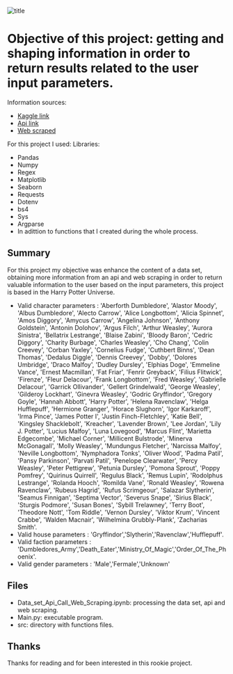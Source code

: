 ![title](banner.jpeg)

# Objective of this project: getting and shaping information in order to return results related to the user input parameters.

Information sources:
* [Kaggle link](https://www.kaggle.com/gulsahdemiryurek/harry-potter-dataset?select=Characters.csv)
* [Api link](https://www.potterapi.com/)
* [Web scraped](https://harrypotter.fandom.com/)

For this project I used:
Libraries:
* Pandas
* Numpy
* Regex
* Matplotlib
* Seaborn
* Requests
* Dotenv
* bs4
* Sys
* Argparse
* In adittion to functions that I created during the whole process.

## Summary
For this project my objective was enhance the content of a data set, obtaining more information from an api and web scraping in order to return valuable information to the user based on the input parameters, this project is based in the Harry Potter Universe. 
* Valid character parameters : 'Aberforth Dumbledore', 'Alastor Moody', 'Albus Dumbledore', 'Alecto Carrow', 'Alice Longbottom', 'Alicia Spinnet', 'Amos Diggory', 'Amycus Carrow', 'Angelina Johnson', 'Anthony Goldstein', 'Antonin Dolohov', 'Argus Filch', 'Arthur Weasley', 'Aurora Sinistra', 'Bellatrix Lestrange', 'Blaise Zabini', 'Bloody Baron', 'Cedric Diggory', 'Charity Burbage', 'Charles Weasley', 'Cho Chang', 'Colin Creevey', 'Corban Yaxley', 'Cornelius Fudge', 'Cuthbert Binns', 'Dean Thomas', 'Dedalus Diggle', 'Dennis Creevey', 'Dobby', 'Dolores Umbridge', 'Draco Malfoy', 'Dudley Dursley', 'Elphias Doge', 'Emmeline Vance', 'Ernest Macmillan', 'Fat Friar', 'Fenrir Greyback', 'Filius Flitwick', 'Firenze', 'Fleur Delacour', 'Frank Longbottom', 'Fred Weasley', 'Gabrielle Delacour', 'Garrick Ollivander', 'Gellert Grindelwald', 'George Weasley', 'Gilderoy Lockhart', 'Ginevra Weasley', 'Godric Gryffindor', 'Gregory Goyle', 'Hannah Abbott', 'Harry Potter', 'Helena Ravenclaw', 'Helga Hufflepuff', 'Hermione Granger', 'Horace Slughorn', 'Igor Karkaroff', 'Irma Pince', 'James Potter I', 'Justin Finch-Fletchley', 'Katie Bell', 'Kingsley Shacklebolt', 'Kreacher', 'Lavender Brown', 'Lee Jordan', 'Lily J. Potter', 'Lucius Malfoy', 'Luna Lovegood', 'Marcus Flint', 'Marietta Edgecombe', 'Michael Corner', 'Millicent Bulstrode', 'Minerva McGonagall', 'Molly Weasley', 'Mundungus Fletcher', 'Narcissa Malfoy', 'Neville Longbottom', 'Nymphadora Tonks', 'Oliver Wood', 'Padma Patil', 'Pansy Parkinson', 'Parvati Patil', 'Penelope Clearwater', 'Percy Weasley', 'Peter Pettigrew', 'Petunia Dursley', 'Pomona Sprout', 'Poppy Pomfrey', 'Quirinus Quirrell', 'Regulus Black', 'Remus Lupin', 'Rodolphus Lestrange', 'Rolanda Hooch', 'Romilda Vane', 'Ronald Weasley', 'Rowena Ravenclaw', 'Rubeus Hagrid', 'Rufus Scrimgeour', 'Salazar Slytherin', 'Seamus Finnigan', 'Septima Vector', 'Severus Snape', 'Sirius Black', 'Sturgis Podmore', 'Susan Bones', 'Sybill Trelawney', 'Terry Boot', 'Theodore Nott', 'Tom Riddle', 'Vernon Dursley', 'Viktor Krum', 'Vincent Crabbe', 'Walden Macnair', 'Wilhelmina Grubbly-Plank', 'Zacharias Smith'.
* Valid house parameters : 'Gryffindor','Slytherin','Ravenclaw','Hufflepuff'.
* Valid faction parameters : 'Dumbledores_Army','Death_Eater','Ministry_Of_Magic','Order_Of_The_Phoenix'.
* Valid gender parameters : 'Male','Fermale','Unknown'

## Files
* Data_set_Api_Call_Web_Scraping.ipynb: processing the data set, api and web scraping.
* Main.py: executable program.
* src: directory with functions files. 


## Thanks 
Thanks for reading and for been interested in this rookie project.

